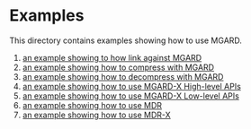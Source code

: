 # Examples

This directory contains examples showing how to use MGARD.

1. [an example showing to how link against MGARD][linking]
2. [an example showing how to compress with MGARD][compression]
3. [an example showing how to decompress with MGARD][decompression]
4. [an example showing how to use MGARD-X High-level APIs][mgard-x-highlevel-apis]
5. [an example showing how to use MGARD-X Low-level APIs][mgard-x-lowlevel-apis]
6. [an example showing how to use MDR][mdr]
7. [an example showing how to use MDR-X][mdr-x]

[linking]: linking/README.md
[compression]: compression/README.md
[decompression]: decompression/README.md
[mgard-x-highlevel-apis]: mgard-x/HighLevelAPIs/README.md
[mgard-x-lowlevel-apis]: mgard-x/LowLevelAPIs/README.md
[mdr]: mgard-x/MDR/README.md
[mdr-x]: mgard-x/MDR-X/README.md